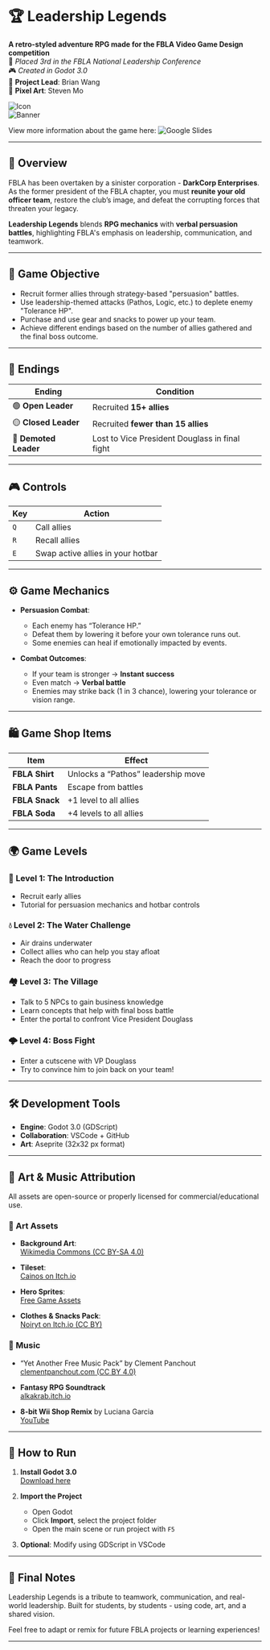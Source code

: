 # 🏆 Leadership Legends

**A retro-styled adventure RPG made for the FBLA Video Game Design competition**  
🏅 *Placed 3rd in the FBLA National Leadership Conference*  
🎮 *Created in Godot 3.0*  
👤 **Project Lead**: Brian Wang  
🎨 **Pixel Art**: Steven Mo

![Icon](https://i.gyazo.com/9efe10ac18123f74929a112e83672c20.png)  
![Banner](https://i.gyazo.com/e20217a2530067fffba0762a3f742efd.png)

View more information about the game here: ![Google Slides](https://docs.google.com/presentation/d/1QI7hozEMq-J3vcviJmgUyzJfYykuP6lpT-8doC6trjg/edit?usp=sharing)

---

## 📖 Overview

FBLA has been overtaken by a sinister corporation - **DarkCorp Enterprises**. As the former president of the FBLA chapter, you must **reunite your old officer team**, restore the club’s image, and defeat the corrupting forces that threaten your legacy.

**Leadership Legends** blends **RPG mechanics** with **verbal persuasion battles**, highlighting FBLA's emphasis on leadership, communication, and teamwork.

---

## 🎯 Game Objective

- Recruit former allies through strategy-based "persuasion" battles.
- Use leadership-themed attacks (Pathos, Logic, etc.) to deplete enemy "Tolerance HP".
- Purchase and use gear and snacks to power up your team.
- Achieve different endings based on the number of allies gathered and the final boss outcome.

---

## 🏁 Endings

| Ending             | Condition                                        |
|--------------------|--------------------------------------------------|
| 🟢 **Open Leader**  | Recruited **15+ allies**                         |
| 🟡 **Closed Leader**| Recruited **fewer than 15 allies**              |
| 🔴 **Demoted Leader**| Lost to Vice President Douglass in final fight |

---

## 🎮 Controls

| Key | Action                             |
|-----|------------------------------------|
| `Q` | Call allies                        |
| `R` | Recall allies                      |
| `E` | Swap active allies in your hotbar |

---

## ⚙️ Game Mechanics

- **Persuasion Combat**:
  - Each enemy has “Tolerance HP.”
  - Defeat them by lowering it before your own tolerance runs out.
  - Some enemies can heal if emotionally impacted by events.

- **Combat Outcomes**:
  - If your team is stronger → **Instant success**
  - Even match → **Verbal battle**
  - Enemies may strike back (1 in 3 chance), lowering your tolerance or vision range.

---

## 🛍️ Game Shop Items

| Item           | Effect                               |
|----------------|--------------------------------------|
| **FBLA Shirt** | Unlocks a “Pathos” leadership move   |
| **FBLA Pants** | Escape from battles                  |
| **FBLA Snack** | +1 level to all allies               |
| **FBLA Soda**  | +4 levels to all allies              |

---

## 🌍 Game Levels

### 🧱 Level 1: The Introduction
- Recruit early allies
- Tutorial for persuasion mechanics and hotbar controls

### 💧 Level 2: The Water Challenge
- Air drains underwater
- Collect allies who can help you stay afloat
- Reach the door to progress

### 🏘️ Level 3: The Village
- Talk to 5 NPCs to gain business knowledge
- Learn concepts that help with final boss battle
- Enter the portal to confront Vice President Douglass

### 🌩️ Level 4: Boss Fight
- Enter a cutscene with VP Douglass
- Try to convince him to join back on your team!
---

## 🛠️ Development Tools

- **Engine**: Godot 3.0 (GDScript)
- **Collaboration**: VSCode + GitHub
- **Art**: Aseprite (32x32 px format)

---

## 🎨 Art & Music Attribution

All assets are open-source or properly licensed for commercial/educational use.

### 🎨 Art Assets

- **Background Art**:  
  [Wikimedia Commons (CC BY-SA 4.0)](https://commons.wikimedia.org/wiki/File:Pixel_Art_Background.jpg)

- **Tileset**:  
  [Cainos on Itch.io](https://cainos.itch.io/pixel-art-top-down-basic)

- **Hero Sprites**:  
  [Free Game Assets](https://free-game-assets.itch.io/free-tiny-hero-sprites-pixel-art)

- **Clothes & Snacks Pack**:  
  [Noiryt on Itch.io (CC BY)](https://creativecommons.org/licenses/by/4.0/)

### 🎵 Music

- “Yet Another Free Music Pack” by Clement Panchout  
  [clementpanchout.com (CC BY 4.0)](https://clement-panchout.itch.io/yet-another-free-music-pack)

- **Fantasy RPG Soundtrack**  
  [alkakrab.itch.io](https://alkakrab.itch.io/fantasy-rpg-soundtrack-music)

- **8-bit Wii Shop Remix** by Luciana Garcia  
  [YouTube](https://www.youtube.com/watch?v=N5AUwYEqTLA&t)

---

## 🚀 How to Run

1. **Install Godot 3.0**  
   [Download here](https://godotengine.org/download/archive/)

2. **Import the Project**  
   - Open Godot
   - Click **Import**, select the project folder
   - Open the main scene or run project with `F5`

3. **Optional**: Modify using GDScript in VSCode

---

## 💬 Final Notes

Leadership Legends is a tribute to teamwork, communication, and real-world leadership. Built for students, by students - using code, art, and a shared vision.

Feel free to adapt or remix for future FBLA projects or learning experiences!

---

